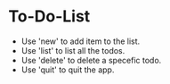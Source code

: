 # To-Do-List
- Use 'new' to add item to the list.
- Use 'list' to list all the todos.
- Use 'delete' to delete a specefic todo.
- Use 'quit' to quit the app.

